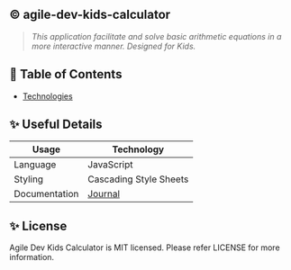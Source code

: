 ## :copyright: agile-dev-kids-calculator
 > _This application facilitate and solve basic arithmetic equations in a more interactive manner. Designed for Kids._ 
 
## :book: Table of Contents
   <!-- START doctoc generated TOC please keep comment here to allow auto update -->
   <!-- DON'T EDIT THIS SECTION, INSTEAD RE-RUN doctoc TO UPDATE -->
   
   - [Technologies](#technologies)
   
   <!-- END doctoc generated TOC please keep comment here to allow auto update -->
 
## :sparkles: Useful Details
 
 Usage          	            | Technology
 --------------------------	| --------------------------
 Language        | JavaScript
 Styling      	| Cascading Style Sheets
 Documentation        	| [Journal](https://bit.ly/2S1C4On)

## :sparkles: License
 
Agile Dev Kids Calculator is MIT licensed. Please refer LICENSE for more information.
